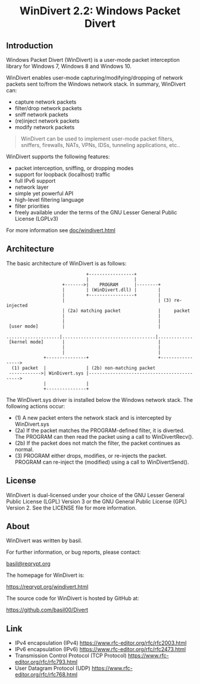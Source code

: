 <h1 align="center">WinDivert 2.2: Windows Packet Divert</h1>

## Introduction

Windows Packet Divert (WinDivert) is a user-mode packet interception library
for Windows 7, Windows 8 and Windows 10.

WinDivert enables user-mode capturing/modifying/dropping of network packets
sent to/from the Windows network stack.  In summary, WinDivert can:

- capture network packets
- filter/drop network packets
- sniff network packets
- (re)inject network packets
- modify network packets

> WinDivert can be used to implement user-mode packet filters, sniffers,
> firewalls, NATs, VPNs, IDSs, tunneling applications, etc..

WinDivert supports the following features:

- packet interception, sniffing, or dropping modes
- support for loopback (localhost) traffic
- full IPv6 support
- network layer
- simple yet powerful API
- high-level filtering language
- filter priorities
- freely available under the terms of the GNU Lesser General Public License (LGPLv3)

For more information see [doc/windivert.html](https://www.reqrypt.org/windivert-doc.html)

## Architecture


The basic architecture of WinDivert is as follows:

```
                              +-----------------+
                              |                 |
                     +------->|    PROGRAM      |--------+
                     |        | (WinDivert.dll) |        |
                     |        +-----------------+        |
                     |                                   | (3) re-injected
                     | (2a) matching packet              |     packet
                     |                                   |
                     |                                   |
 [user mode]         |                                   |
 ....................|...................................|...................
 [kernel mode]       |                                   |
                     |                                   |
                     |                                   |
              +---------------+                          +----------------->
  (1) packet  |               | (2b) non-matching packet
 ------------>| WinDivert.sys |-------------------------------------------->
              |               |
              +---------------+
```

The WinDivert.sys driver is installed below the Windows network stack.  The
following actions occur:

- (1) A new packet enters the network stack and is intercepted by WinDivert.sys
- (2a) If the packet matches the PROGRAM-defined filter, it is diverted.  The
    PROGRAM can then read the packet using a call to WinDivertRecv().
- (2b) If the packet does not match the filter, the packet continues as normal.
- (3) PROGRAM either drops, modifies, or re-injects the packet.  PROGRAM can
    re-inject the (modified) using a call to WinDivertSend().

## License

WinDivert is dual-licensed under your choice of the GNU Lesser General Public
License (LGPL) Version 3 or the GNU General Public License (GPL) Version 2.
See the LICENSE file for more information.

## About

WinDivert was written by basil.

For further information, or bug reports, please contact:

basil@reqrypt.org

The homepage for WinDivert is:

https://reqrypt.org/windivert.html

The source code for WinDivert is hosted by GitHub at:

https://github.com/basil00/Divert


## Link

- IPv4 encapsulation (IPv4) https://www.rfc-editor.org/rfc/rfc2003.html
- IPv6 encapsulation (IPv6) https://www.rfc-editor.org/rfc/rfc2473.html
- Transmission Control Protocol (TCP Protocol) https://www.rfc-editor.org/rfc/rfc793.html
- User Datagram Protocol (UDP)  https://www.rfc-editor.org/rfc/rfc768.html
